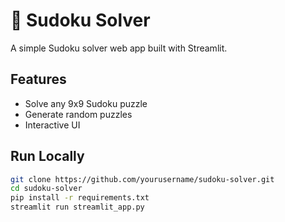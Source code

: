 # 🧠 Sudoku Solver

A simple Sudoku solver web app built with Streamlit.

## Features

- Solve any 9x9 Sudoku puzzle
- Generate random puzzles
- Interactive UI

## Run Locally

```bash
git clone https://github.com/yourusername/sudoku-solver.git
cd sudoku-solver
pip install -r requirements.txt
streamlit run streamlit_app.py
